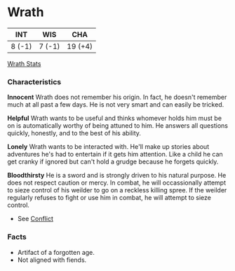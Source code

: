<!-- TITLE: Wrath (DM) -->
<!-- SUBTITLE: A quick summary of Wrath -->

# Wrath
|INT|WIS|CHA|
|-|-|-|
|8 (-1)|7 (-1)|19 (+4)|

[Wrath Stats](/things/wrath)

### Characteristics
**Innocent**
Wrath does not remember his origin. In fact, he doesn't remember much at all past a few days. He is not very smart and can easily be tricked.

**Helpful**
Wrath wants to be useful and thinks whomever holds him must be on is automatically worthy of being attuned to him. He answers all questions quickly, honestly, and to the best of his ability.

**Lonely**
Wrath wants to be interacted with. He'll make up stories about adventures he's had to entertain if it gets him attention. Like a child he can get cranky if ignored but can't hold a grudge because he forgets quickly.

**Bloodthirsty**
He is a sword and is strongly driven to his natural purpose. He does not respect caution or mercy. In combat, he will occassionally attempt to sieze control of his weilder to go on a reckless killing spree. If the weilder regularly refuses to fight or use him in combat, he will attempt to sieze control.
* See [Conflict](https://www.dndbeyond.com/sources/basic-rules/magic-items#Conflict)

### Facts
* Artifact of a forgotten age.
* Not aligned with fiends.